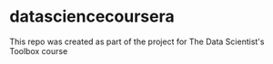 # datasciencecoursera
This repo was created as part of the project for The Data Scientist's Toolbox course

